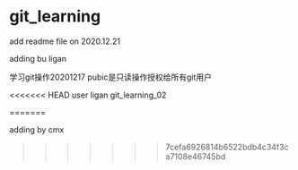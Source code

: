 # git_learning
add readme file on 2020.12.21

adding bu ligan

学习git操作20201217  pubic是只读操作授权给所有git用户

<<<<<<< HEAD
user ligan
git_learning_02



=======

adding by cmx 
>>>>>>> 7cefa6926814b6522bdb4c34f3ca7108e46745bd
